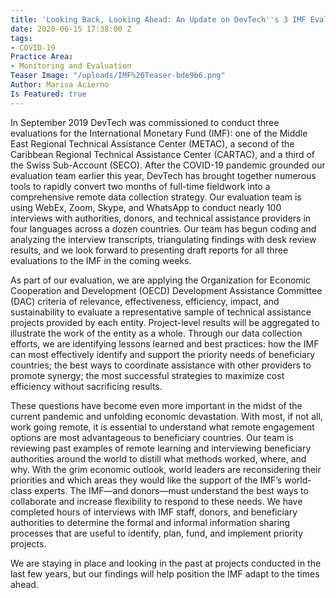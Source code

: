 ```yaml
---
title: 'Looking Back, Looking Ahead: An Update on DevTech''s 3 IMF Evaluations'
date: 2020-06-15 17:38:00 Z
tags:
- COVID-19
Practice Area:
- Monitoring and Evaluation
Teaser Image: "/uploads/IMF%20Teaser-bde9b6.png"
Author: Marisa Acierno
Is Featured: true
---
```


In September 2019 DevTech was commissioned to conduct three evaluations for the International Monetary Fund (IMF): one of the Middle East Regional Technical Assistance Center (METAC), a second of the Caribbean Regional Technical Assistance Center (CARTAC), and a third of the Swiss Sub-Account (SECO). After the COVID-19 pandemic grounded our evaluation team earlier this year, DevTech has brought together numerous tools to rapidly convert two months of full-time fieldwork into a comprehensive remote data collection strategy. Our evaluation team is using WebEx, Zoom, Skype, and WhatsApp to conduct nearly 100 interviews with authorities, donors, and technical assistance providers in four languages across a dozen countries. Our team has begun coding and analyzing the interview transcripts, triangulating findings with desk review results, and we look forward to presenting draft reports for all three evaluations to the IMF in the coming weeks.

As part of our evaluation, we are applying the Organization for Economic Cooperation and Development (OECD) Development Assistance Committee (DAC) criteria of relevance, effectiveness, efficiency, impact, and sustainability to evaluate a representative sample of technical assistance projects provided by each entity. Project-level results will be aggregated to illustrate the work of the entity as a whole. Through our data collection efforts, we are identifying lessons learned and best practices: how the IMF can most effectively identify and support the priority needs of beneficiary countries; the best ways to coordinate assistance with other providers to promote synergy; the most successful strategies to maximize cost efficiency without sacrificing results.

These questions have become even more important in the midst of the current pandemic and unfolding economic devastation. With most, if not all, work going remote, it is essential to understand what remote engagement options are most advantageous to beneficiary countries. Our team is reviewing past examples of remote learning and interviewing beneficiary authorities around the world to distill what methods worked, where, and why. With the grim economic outlook, world leaders are reconsidering their priorities and which areas they would like the support of the IMF’s world-class experts. The IMF—and donors—must understand the best ways to collaborate and increase flexibility to respond to these needs. We have completed hours of interviews with IMF staff, donors, and beneficiary authorities to determine the formal and informal information sharing processes that are useful to identify, plan, fund, and implement priority projects.

We are staying in place and looking in the past at projects conducted in the last few years, but our findings will help position the IMF adapt to the times ahead.
